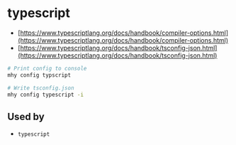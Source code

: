 # typescript

* [https://www.typescriptlang.org/docs/handbook/compiler-options.html](https://www.typescriptlang.org/docs/handbook/compiler-options.html)
* [https://www.typescriptlang.org/docs/handbook/tsconfig-json.html](https://www.typescriptlang.org/docs/handbook/tsconfig-json.html)

```bash
# Print config to console
mhy config typscript

# Write tsconfig.json
mhy config typescript -i
```

## Used by

* `typescript`

